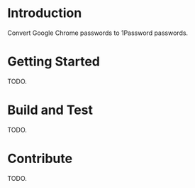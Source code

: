 # Introduction
Convert Google Chrome passwords to 1Password passwords.

# Getting Started
TODO.

# Build and Test
TODO. 

# Contribute
TODO.

